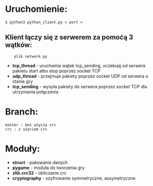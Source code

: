 # Uruchomienie:
```
$ python3 python_client.py < port >
```
## Klient łączy się z serwerem za pomoćą 3 wątków:
``` 
    plik network.py
```

 * **tcp_thread**  -  uruchamia wątek tcp_sending, oczekuję od serwera pakietu start albo  stop poprzez socket TCP
 * **udp_thread**   -  przejmuje pakiety poprzez socket UDP od serwera o stanie gry
 * **tcp_sending**  -  wysyła pakiety do serwera poprzez socket TCP dla utrzymania połączenia

# Branch:
```
master : bez użycia crc
crc : z użyciem crc 
```
# Moduły:

* **struct** - pakowanie danych
* **pygame** - moduła do tworzenia gry
* **zlib.crc32** - obliczanie crc
* **cryptography** - szyfrowanie symmetryczne, assymetryczne

